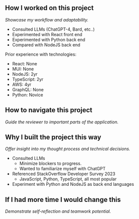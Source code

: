 ## How I worked on this project
_Showcase my workflow and adaptability._
- Consulted LLMs (ChatGPT-4, Bard, etc..)
- Experimented with React front end
- Experimented with Python back end
- Compared with NodeJS back end

Prior experience with technologies:
- React: None
- MUI: None
- NodeJS: 2yr
- TypeScript: 2yr
- AWS: 4yr
- GraphQL: None
- Python: Novice

## How to navigate this project
_Guide the reviewer to important parts of the application._

## Why I built the project this way
_Offer insight into my thought process and technical decisions._
- Consulted LLMs
  - Minimize blockers to progress.
  - Wanted to familiarize myself with ChatGPT
- Referenced StackOverflow Developer Survey 2023
  -   JavaScript, Python, TypeScript, all most popular
- Experiment with Python and NodeJS as back end languages

## If I had more time I would change this
_Demonstrate self-reflection and teamwork potential._

